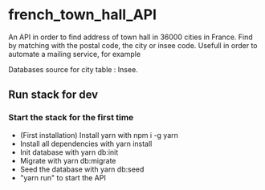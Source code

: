 # french_town_hall_API

An API in order to find address of town hall in 36000 cities in France. Find by
matching with the postal code, the city or insee code. Usefull in order to
automate a mailing service, for example

Databases source for city table : Insee.

## Run stack for dev

### Start the stack for the first time

- (First installation) Install yarn with npm i -g yarn
- Install all dependencies with yarn install
- Init database with yarn db:init
- Migrate with yarn db:migrate
- Seed the database with yarn db:seed
- "yarn run" to start the API
